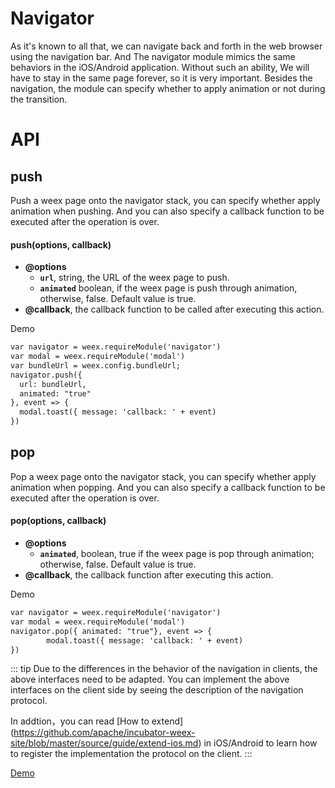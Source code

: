 # Navigator 

As it's known to all that, we can navigate back and forth in the web browser using the navigation bar.
And The navigator module mimics the same behaviors in the iOS/Android application. Without such an ability, We will have to stay in the same page forever, so it is very important. Besides the navigation, the module can specify whether to apply animation or not during the transition.

# API
## push

Push a weex page onto the navigator stack, you can specify whether apply animation when pushing. And you can also specify a callback function to be executed after the operation is over.

#### push(options, callback)

* **@options**
  * **`url`**, string, the URL of the weex page to push.
  * **`animated`** boolean, if the weex page is push through animation, otherwise, false. Default value is true.
* **@callback**, the callback function to be called after executing this action.

Demo
```html
var navigator = weex.requireModule('navigator')
var modal = weex.requireModule('modal')
var bundleUrl = weex.config.bundleUrl;
navigator.push({
  url: bundleUrl,
  animated: "true"
}, event => {
  modal.toast({ message: 'callback: ' + event)
})
```

## pop

Pop a weex page onto the navigator stack, you can specify whether apply animation when popping. And you can also specify a callback function to be executed after the operation is over.

#### pop(options, callback)

* **@options**
  * **`animated`**, boolean, true if the weex page is pop through animation; otherwise, false. Default value is true.
* **@callback**, the callback function after executing this action.

Demo
```html
var navigator = weex.requireModule('navigator')
var modal = weex.requireModule('modal')
navigator.pop({ animated: "true"}, event => {
      	modal.toast({ message: 'callback: ' + event)
})
```

::: tip
Due to the differences in the behavior of the navigation in clients, the above interfaces need to be adapted. You can implement the above interfaces on the client side by seeing the description of the navigation protocol. 

In addtion，you can read [How to extend] (https://github.com/apache/incubator-weex-site/blob/master/source/guide/extend-ios.md) in iOS/Android to learn how to register  the implementation the protocol on the client.
:::

[Demo](http://dotwe.org/vue/f2daa25e32eec2a294d59a9144660cad)
